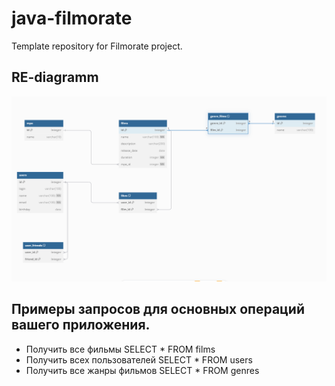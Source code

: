 # java-filmorate
Template repository for Filmorate project.
## RE-diagramm
![diagramm](/filmorate.png)
## Примеры запросов для основных операций вашего приложения.
  - Получить все фильмы SELECT * FROM films
  - Получить всех пользователей SELECT * FROM users
  - Получить все жанры фильмов SELECT * FROM genres
